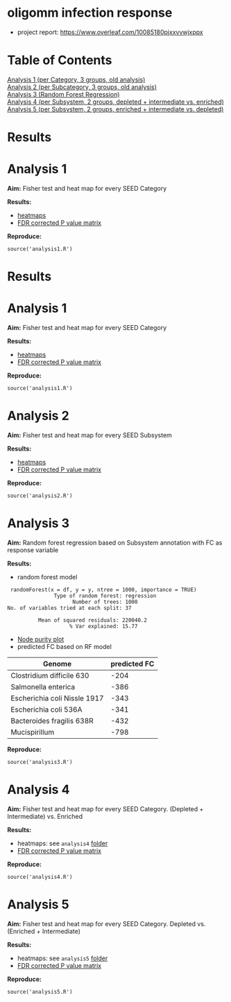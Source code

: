 # oligomm infection response

- project report: https://www.overleaf.com/10085180pjxxvvwjxppx

# Table of Contents  
[Analysis 1 (per Category, 3 groups, old analysis)](#analysis-1)  
[Analysis 2 (per Subcategory, 3 groups, old analysis)](#analysis-2)  
[Analysis 3 (Random Forest Regression)](#analysis-3)  
[Analysis 4 (per Subsystem, 2 groups, depleted + intermediate vs. enriched)](#analysis-4)  
[Analysis 5 (per Subsystem, 2 groups, enriched + intermediate vs. depleted)](#analysis-5)  

# Results
# Analysis 1
**Aim:** Fisher test and heat map for every SEED Category

**Results:**
- [heatmaps](results/analysis1/)
- [FDR corrected P value matrix](results/analysis1/pval_category.txt)

**Reproduce:**

```
source('analysis1.R')
```

# Results
# Analysis 1
**Aim:** Fisher test and heat map for every SEED Category

**Results:**
- [heatmaps](analysis1/)
- [FDR corrected P value matrix](analysis1/pval_category.txt)

**Reproduce:**

```
source('analysis1.R')
```

# Analysis 2
**Aim:** Fisher test and heat map for every SEED Subsystem

**Results:**
- [heatmaps](analysis2/)
- [FDR corrected P value matrix](analysis2/pval_subsystem.txt)

**Reproduce:**

```
source('analysis2.R')
```

# Analysis 3
**Aim:** Random forest regression based on Subsystem annotation with FC as response variable

**Results:**
- random forest model
```
 randomForest(x = df, y = y, ntree = 1000, importance = TRUE) 
               Type of random forest: regression
                     Number of trees: 1000
No. of variables tried at each split: 37

          Mean of squared residuals: 220040.2
                    % Var explained: 15.77
```

- [Node purity plot](analysis3/node_purity.pdf)
- predicted FC based on RF model

| Genome                       | predicted FC |
|------------------------------|--------------|
| Clostridium difficile 630    | -204         |
| Salmonella enterica          | -386         |
| Escherichia coli Nissle 1917 | -343         |
| Escherichia coli 536A        | -341         |
| Bacteroides fragilis 638R    | -432         |
| Mucispirillum                | -798         |

**Reproduce:**

```
source('analysis3.R')
```

# Analysis 4
**Aim:** Fisher test and heat map for every SEED Category. (Depleted + Intermediate) vs. Enriched

**Results:**
- heatmaps: see `analysis4` [folder](analysis4/)
- [FDR corrected P value matrix](analysis4/table1.xlsx)

**Reproduce:**

```
source('analysis4.R')
```

# Analysis 5
**Aim:** Fisher test and heat map for every SEED Category. Depleted vs. (Enriched + Intermediate)

**Results:**
- heatmaps: see `analysis5` [folder](analysis5/)
- [FDR corrected P value matrix](analysis5/table2.xlsx)

**Reproduce:**

```
source('analysis5.R')
```
